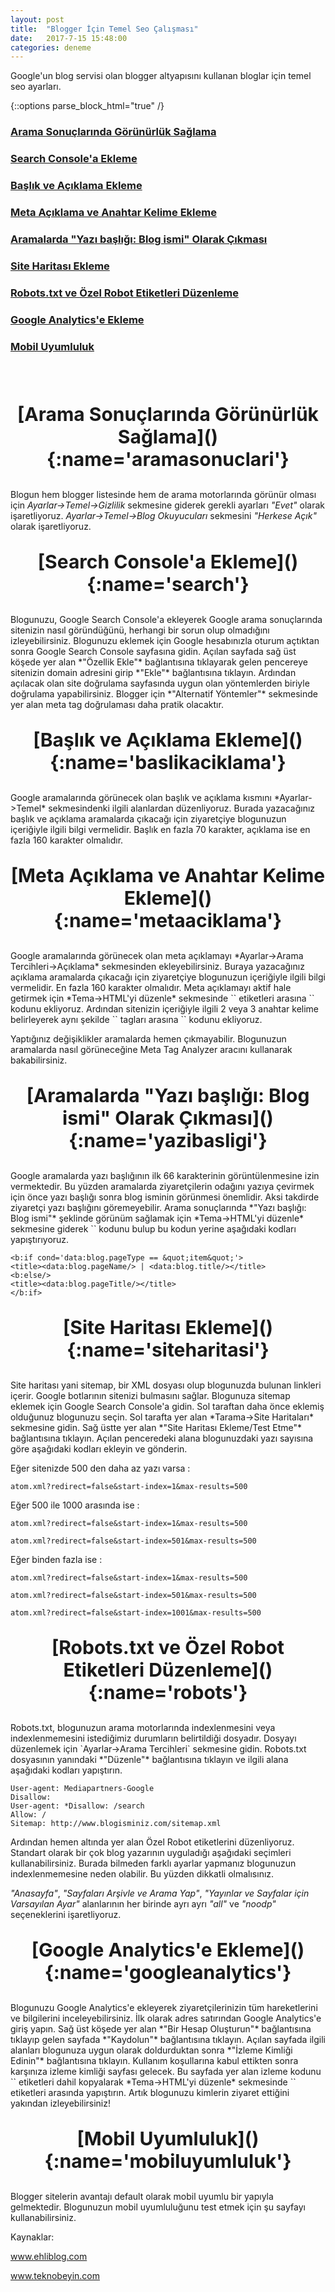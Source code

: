```yaml
---
layout: post
title:  "Blogger İçin Temel Seo Çalışması"
date:   2017-7-15 15:48:00
categories: deneme
---
```


Google'un blog servisi olan blogger altyapısını kullanan bloglar için temel seo ayarları.

{::options parse_block_html="true" /}


### [Arama Sonuçlarında Görünürlük Sağlama](#aramasonuclari)
### [Search Console'a Ekleme](#search)
### [Başlık ve Açıklama Ekleme](#baslikaciklama)
### [Meta Açıklama ve Anahtar Kelime Ekleme](#metaaciklama)
### [Aramalarda "Yazı başlığı: Blog ismi" Olarak Çıkması](#yazibasligi)
### [Site Haritası Ekleme](#siteharitasi)
### [Robots.txt ve Özel Robot Etiketleri Düzenleme](#robots)
### [Google Analytics'e Ekleme](#googleanalytics)
### [Mobil Uyumluluk](#mobiluyumluluk)

<br>
<br>

<p align="center" style="font-size:30px;  font-weight:bold;"> 
[Arama Sonuçlarında Görünürlük Sağlama](){:name='aramasonuclari'}
</p>

Blogun hem blogger listesinde hem de arama motorlarında görünür olması için 
*Ayarlar->Temel->Gizlilik* sekmesine giderek gerekli ayarları *"Evet"* olarak işaretliyoruz. 
*Ayarlar->Temel->Blog Okuyucuları* sekmesini *"Herkese Açık"* olarak işaretliyoruz.


<p align="center" style="font-size:30px;  font-weight:bold;">
[Search Console'a Ekleme](){:name='search'}
</p>
Blogunuzu, Google Search Console'a ekleyerek Google arama sonuçlarında sitenizin nasıl göründüğünü, herhangi bir sorun olup olmadığını izleyebilirsiniz. Blogunuzu eklemek için Google hesabınızla oturum açtıktan sonra Google Search Console sayfasına gidin. Açılan sayfada sağ üst köşede yer alan *"Özellik Ekle"* bağlantısına tıklayarak gelen pencereye sitenizin domain adresini girip *"Ekle"* bağlantısına tıklayın. Ardından açılacak olan site doğrulama sayfasında uygun olan yöntemlerden biriyle doğrulama yapabilirsiniz. Blogger için *"Alternatif Yöntemler"* sekmesinde yer alan meta tag doğrulaması daha pratik olacaktır.


<p align="center" style="font-size:30px;  font-weight:bold;">
[Başlık ve Açıklama Ekleme](){:name='baslikaciklama'}
</p>
Google aramalarında görünecek olan başlık ve açıklama kısmını *Ayarlar->Temel* sekmesindenki ilgili alanlardan düzenliyoruz. Burada yazacağınız başlık ve açıklama aramalarda çıkacağı için ziyaretçiye blogunuzun içeriğiyle ilgili bilgi vermelidir. Başlık en fazla 70 karakter, açıklama ise en fazla 160 karakter olmalıdır. 


<p align="center" style="font-size:30px;  font-weight:bold;">
[Meta Açıklama ve Anahtar Kelime Ekleme](){:name='metaaciklama'}
</p>
Google aramalarında görünecek olan meta açıklamayı *Ayarlar->Arama Tercihleri->Açıklama* sekmesinden ekleyebilirsiniz. Buraya yazacağınız açıklama aramalarda çıkacağı için ziyaretçiye blogunuzun içeriğiyle ilgili bilgi vermelidir. En fazla 160 karakter olmalıdır. Meta açıklamayı aktif hale getirmek için *Tema->HTML'yi düzenle* sekmesinde `<head></head>` etiketleri arasına `<b:include data='blog' name='all-head-content'/>` kodunu ekliyoruz. Ardından sitenizin içeriğiyle ilgili 2 veya 3 anahtar kelime belirleyerek aynı şekilde `<head></head>` tagları arasına 
`<meta content='anahtar kelime1, anahtar kelime2, anahtar kelime3' name='keywords'/>` kodunu ekliyoruz. 

Yaptığınız değişiklikler aramalarda hemen çıkmayabilir. Blogunuzun aramalarda nasıl görüneceğine Meta Tag Analyzer aracını kullanarak bakabilirsiniz.


<p align="center" style="font-size:30px;  font-weight:bold;">
[Aramalarda "Yazı başlığı: Blog ismi" Olarak Çıkması](){:name='yazibasligi'}
</p>
Google aramalarda yazı başlığının ilk 66 karakterinin görüntülenmesine izin vermektedir. Bu yüzden aramalarda ziyaretçilerin odağını yazıya çevirmek için önce yazı başlığı sonra blog isminin görünmesi önemlidir. Aksi takdirde ziyaretçi yazı başlığını göremeyebilir. Arama sonuçlarında *"Yazı başlığı: Blog ismi"* şeklinde görünüm sağlamak için *Tema->HTML'yi düzenle* sekmesine giderek `<title>...</title>` kodunu bulup bu kodun yerine aşağıdaki kodları yapıştırıyoruz.

```
<b:if cond='data:blog.pageType == &quot;item&quot;'> 
<title><data:blog.pageName/> | <data:blog.title/></title> 
<b:else/> 
<title><data:blog.pageTitle/></title> 
</b:if> 
```


<p align="center" style="font-size:30px;  font-weight:bold;">
[Site Haritası Ekleme](){:name='siteharitasi'}
</p>
Site haritası yani sitemap, bir XML dosyası olup blogunuzda bulunan linkleri içerir. Google botlarının sitenizi bulmasını sağlar. Blogunuza sitemap eklemek için Google Search Console'a gidin. Sol taraftan daha önce eklemiş olduğunuz blogunuzu seçin. Sol tarafta yer alan *Tarama->Site Haritaları* sekmesine gidin. Sağ üstte yer alan *"Site Haritası Ekleme/Test Etme"* bağlantısına tıklayın. Açılan penceredeki alana blogunuzdaki yazı sayısına göre aşağıdaki kodları ekleyin ve gönderin.

Eğer sitenizde 500 den daha az yazı varsa :

`atom.xml?redirect=false&start-index=1&max-results=500`

Eğer 500 ile 1000 arasında ise :
```
atom.xml?redirect=false&start-index=1&max-results=500 

atom.xml?redirect=false&start-index=501&max-results=500
```

Eğer binden fazla ise : 
```
atom.xml?redirect=false&start-index=1&max-results=500

atom.xml?redirect=false&start-index=501&max-results=500

atom.xml?redirect=false&start-index=1001&max-results=500
```


<p align="center" style="font-size:30px;  font-weight:bold;">
[Robots.txt ve Özel Robot Etiketleri Düzenleme](){:name='robots'}
</p>
Robots.txt, blogunuzun arama motorlarında indexlenmesini veya indexlenmemesini istediğimiz durumların belirtildiği dosyadır. Dosyayı düzenlemek için `Ayarlar->Arama Tercihleri` sekmesine gidin. Robots.txt dosyasının yanındaki *"Düzenle"* bağlantısına tıklayın ve ilgili alana aşağıdaki kodları yapıştırın.

```
User-agent: Mediapartners-Google
Disallow:
User-agent: *Disallow: /search
Allow: /
Sitemap: http://www.blogisminiz.com/sitemap.xml
```

Ardından hemen altında yer alan Özel Robot etiketlerini düzenliyoruz. Standart olarak bir çok blog yazarının uyguladığı aşağıdaki seçimleri kullanabilirsiniz. Burada bilmeden farklı ayarlar yapmanız blogunuzun indexlenmemesine neden olabilir. Bu yüzden dikkatli olmalısınız.

*"Anasayfa"*, *"Sayfaları Arşivle ve Arama Yap"*, *"Yayınlar ve Sayfalar için Varsayılan Ayar"* alanlarının her birinde ayrı ayrı *"all"* ve *"noodp"* seçeneklerini işaretliyoruz.


<p align="center" style="font-size:30px;  font-weight:bold;">
[Google Analytics'e Ekleme](){:name='googleanalytics'}
</p>
Blogunuzu Google Analytics'e ekleyerek ziyaretçilerinizin tüm hareketlerini ve bilgilerini inceleyebilirsiniz. İlk olarak adres satırından Google Analytics'e giriş yapın. Sağ üst köşede yer alan *"Bir Hesap Oluşturun"* bağlantısına tıklayıp gelen sayfada *"Kaydolun"* bağlantısına tıklayın. Açılan sayfada ilgili alanları blogunuza uygun olarak doldurduktan sonra *"İzleme Kimliği Edinin"* bağlantısına tıklayın. Kullanım koşullarına kabul ettikten sonra karşınıza izleme kimliği sayfası gelecek. Bu sayfada yer alan izleme kodunu `<script></script>` etiketleri dahil kopyalarak *Tema->HTML'yi düzenle* sekmesinde `<head></head>` etiketleri arasında yapıştırın. Artık blogunuzu kimlerin ziyaret ettiğini yakından izleyebilirsiniz!


<p align="center" style="font-size:30px;  font-weight:bold;">
[Mobil Uyumluluk](){:name='mobiluyumluluk'}
</p>
Blogger sitelerin avantajı default olarak mobil uyumlu bir yapıyla gelmektedir. Blogunuzun mobil uyumluluğunu test etmek için şu sayfayı kullanabilirsiniz.




Kaynaklar:

www.ehliblog.com

www.teknobeyin.com



